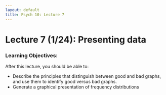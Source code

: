 ```yaml
---
layout: default
title: Psych 10: Lecture 7
---
```

# Lecture 7 (1/24): Presenting data

### Learning Objectives:
After this lecture, you should be able to:
* Describe the principles that distinguish between good and bad graphs, and use them to identify good versus bad graphs.
* Generate a graphical presentation of frequency distributions
